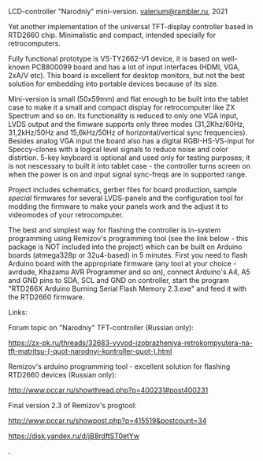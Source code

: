 LCD-controller "Narodniy" mini-version. 
valerium@rambler.ru, 2021

Yet another implementation of the universal TFT-display controller based in RTD2660 chip.
Minimalistic and compact, intended specially for retrocomputers.

Fully functional prototype is VS-TY2662-V1 device, it is based on well-known PCB800099 board and has 
a lot of input interfaces (HDMI, VGA, 2xA/V etc). This board is excellent for desktop monitors, but 
not the best solution for embedding into portable devices because of its size. 

Mini-version is small (50x59mm) and flat enough to be built into the tablet case to make it a small and 
compact display for retrocomputer like ZX Spectrum and so on. Its functionality is reduced to only one 
VGA input, LVDS output and the fimware supports only three modes (31,2Khz/60Hz, 31,2kHz/50Hz and 
15,6kHz/50Hz of horizontal/vertical sync frequencies). 
Besides analog VGA input the board also has a digital RGBI-HS-VS-input for Speccy-clones with a logical 
level signals to reduce noise and color distirtion.
5-key keyboard is optional and used only for testing purposes; it is not nescessary to built it into 
tablet case - the controller turns screen on when the power is on and input signal sync-freqs are in 
supported range.

Project includes schematics, gerber files for board production, sample *special* firmwares for several 
LVDS-panels and the configuration tool for modding the firmware to make your panels work and the adjust 
it to videomodes of your retrocomputer.

The best and simplest way for flashing the controller is in-system programming using Remizov's programming 
tool (see the link below - this package is NOT included into the project) which can be built on Arduino 
boards (atmega328p or 32u4-based) in 5 minutes.
First you need to flash Arduino board with the appropriate firmware (any tool at your choice - avrdude, 
Khazama AVR Programmer and so on), connect Arduino's A4, A5 and GND pins to SDA, SCL and GND on controller, 
start the program "RTD266X Arduino Burning Serial Flash Memory 2.3.exe" and feed it with the RTD2660 firmware.



Links:
     
Forum topic on "Narodniy" TFT-controller (Russian only):

https://zx-pk.ru/threads/32683-vyvod-izobrazheniya-retrokompyutera-na-tft-matritsu-(-quot-narodnyj-kontroller-quot-).html


Remizov's arduino programming tool - excellent solution for flashing RTD2660 devices (Russian only):

http://www.pccar.ru/showthread.php?p=400231#post400231


Final version 2.3 of Remizov's progtool:

http://www.pccar.ru/showpost.php?p=415519&postcount=34

https://disk.yandex.ru/d/jB8rdftST0etYw

.
